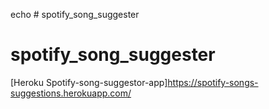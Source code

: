echo # spotify_song_suggester
# spotify_song_suggester
[Heroku Spotify-song-suggestor-app]https://spotify-songs-suggestions.herokuapp.com/
